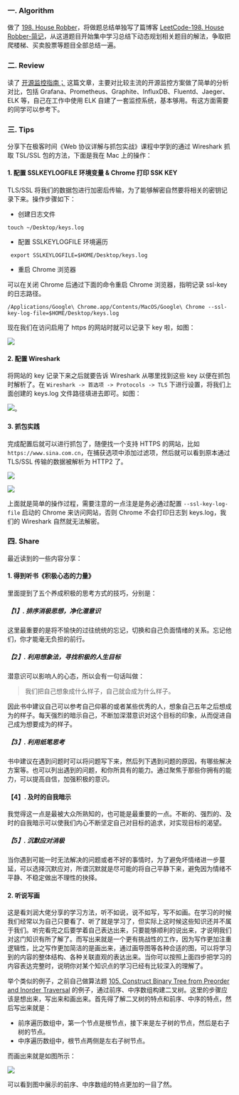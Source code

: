 ### 一. Algorithm

做了 [198. House Robber](https://leetcode.com/problems/house-robber/)，将做题总结单独写了篇博客 [LeetCode-198. House Robber-简记](https://www.zouyingjie.com/post/-LeetCode198.-House-Robber%E7%AE%80%E8%AE%B0/)，从这道题目开始集中学习总结下动态规划相关题目的解法，争取把爬楼梯、买卖股票等题目全部总结一遍。

### 二. Review


读了 [开源监控指南；](https://logz.io/blog/open-source-monitoring-tools/) 这篇文章，主要对比较主流的开源监控方案做了简单的分析对比，包括 Grafana、Prometheus、Graphite、InfluxDB、Fluentd、Jaeger、ELK 等，自己在工作中使用 ELK 自建了一套监控系统，基本够用。有这方面需要的同学可以参考下。


### 三. Tips

分享下在极客时间《Web 协议详解与抓包实战》课程中学到的通过 Wireshark 抓取 TSL/SSL 包的方法，下面是我在 Mac 上的操作：

#### 1. 配置 SSLKEYLOGFILE 环境变量 & Chrome 打印 SSK KEY

TLS/SSL 将我们的数据包进行加密后传输，为了能够解密自然要将相关的密钥记录下来。操作步骤如下：

- 创建日志文件

```
touch ~/Desktop/keys.log
```

- 配置 SSLKEYLOGFILE 环境遍历

```
 export SSLKEYLOGFILE=$HOME/Desktop/keys.log
```

- 重启 Chrome 浏览器

可以在关闭 Chrome 后通过下面的命令重启 Chrome 浏览器，指明记录 ssl-key 的日志路径。
```
/Applications/Google\ Chrome.app/Contents/MacOS/Google\ Chrome --ssl-key-log-file=$HOME/Desktop/keys.log
```

现在我们在访问启用了 https 的网站时就可以记录下 key 啦，如图：

![](https://zouyingjie-blog.oss-cn-beijing.aliyuncs.com/arts_51_tips01.png)


#### 2. 配置 Wireshark

将网站的 key 记录下来之后就要告诉 Wireshark 从哪里找到这些 key 以便在抓包时解析了。在 ``Wireshark -> 首选项 -> Protocols -> TLS`` 下进行设置，将我们上面创建的 keys.log 文件路径填进去即可。如图：

![](https://zouyingjie-blog.oss-cn-beijing.aliyuncs.com/arts_51_tips02.png)。

#### 3. 抓包实践

完成配置后就可以进行抓包了，随便找一个支持 HTTPS 的网站，比如  ``https://www.sina.com.cn``，在捕获选项中添加过滤项，然后就可以看到原本通过 TLS/SSL 传输的数据被解析为 HTTP2 了。

![](https://zouyingjie-blog.oss-cn-beijing.aliyuncs.com/arts_51_tips_04.png)

![](https://zouyingjie-blog.oss-cn-beijing.aliyuncs.com/arts_51_tips03.png)



上面就是简单的操作过程，需要注意的一点注是是务必通过配置 ``--ssl-key-log-file`` 启动的 Chrome 来访问网站，否则 Chrome 不会打印日志到 keys.log，我们的 Wireshark 自然就无法解密。

### 四. Share


最近读到的一些内容分享：

#### 1. 得到听书《积极心态的力量》


里面提到了五个养成积极的思考方式的技巧，分别是：

##### 【1】. 排序消极思想，净化潜意识

这里最重要的是将不愉快的过往统统的忘记，切换和自己负面情绪的关系。忘记他们，你才能毫无负担的前行。

##### 【2】. 利用想象法，寻找积极的人生目标

潜意识可以影响人的心态，所以会有一句话叫做：

> 我们把自己想象成什么样子，自己就会成为什么样子。

因此书中建议自己可以参考自己仰慕的或者某些优秀的人，想象自己五年之后想成为的样子。每天强烈的暗示自己，不断加深潜意识对这个目标的印象，从而促进自己成为想要成为的样子。

##### 【3】. 利用纸笔思考

书中建议在遇到问题时可以将问题写下来，然后列下遇到问题的原因，有哪些解决方案等。也可以列出遇到的问题，和你所具有的能力。通过聚焦于那些你拥有的能力，可以提高自信，加强积极的意识。

#### 【4】. 及时的自我暗示

我觉得这一点是最被大众所熟知的，也可能是最重要的一点。不断的、强烈的、及时的自我暗示可以使我们内心不断坚定自己对目标的追求，对实现目标的渴望。

##### 【5】. 沉默应对消极

当你遇到可能一时无法解决的问题或者不好的事情时，为了避免坏情绪进一步蔓延，可以选择沉默应对，所谓沉默就是尽可能的将自己平静下来，避免因为情绪不平静、不稳定做出不理性的抉择。

#### 2. 听说写画

这是看刘润大佬分享的学习方法，听不如说，说不如写，写不如画。在学习的时候我们经常以为自己只要看了、听了就是学习了，但实际上这时候这些知识还并不属于我们。听完看完之后要学着自己表达出来，只要能够顺利的说出来，才说明我们对这门知识有所了解了。而写出来就是一个更有挑战性的工作，因为写作更加注重逻辑性，比之写作更加简洁的是画出来，通过画导图等各种合适的图，可以将学习到的内容的整体结构、各种关联直观的表达出来。当你可以按照上面四步把学习的内容表达完整时，说明你对某个知识点的学习已经有比较深入的理解了。

举个类似的例子，之前自己做算法题 [105. Construct Binary Tree from Preorder and Inorder Traversal](https://leetcode.com/problems/construct-binary-tree-from-preorder-and-inorder-traversal/) 的例子，通过前序、中序数组构建二叉树。这里的步骤应该是想出来，写出来和画出来。首先得了解二叉树的特点和前序、中序的特点，然后写出来就是：

- 前序遍历数组中，第一个节点是根节点，接下来是左子树的节点，然后是右子树的节点。
- 中序遍历数组中，根节点两侧是左右子树节点。

而画出来就是如图所示：

![](https://zouyingjie-blog.oss-cn-beijing.aliyuncs.com/leetcode_105.jpg)


可以看到图中展示的前序、中序数组的特点更加的一目了然。